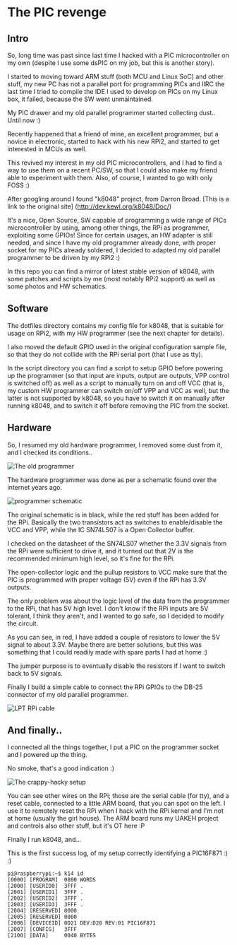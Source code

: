 The PIC revenge
======================

Intro
------
So, long time was past since last time I hacked with a PIC microcontroller on my own
(despite I use some dsPIC on my job, but this is another story).

I started to moving toward ARM stuff (both MCU and Linux SoC) and other stuff, my new
PC has not a parallel port for programming PICs and IIRC the last time I tried to compile
the IDE I used to develop on PICs on my Linux box, it failed, because the SW went
unmaintained.

My PIC drawer and my old parallel programmer started collecting dust.. Until now :)

Recently happened that a friend of mine, an excellent programmer, but a novice in
electronic, started to hack with his new RPi2, and started to get interested in MCUs
as well.

This revived my interest in my old PIC microcontrollers, and I had to find a way to
use them on a recent PC/SW, so that I could also make my friend able to experiment with
them. Also, of course, I wanted to go with only FOSS :)

After googling around I found "k8048" project, from Darron Broad.
[This is a link to the original site] (http://dev.kewl.org/k8048/Doc/)

It's a nice, Open Source, SW capable of programming a wide range of PICs microcontroller by
using, among other things, the RPi as programmer, exploiting some GPIOs!
Since for certain usages, an HW adapter is still needed, and since I have my old
programmer already done, with proper socket for my PICs already soldered, I decided
to adapted my old parallel programmer to be driven by my RPi2 :)

In this repo you can find a mirror of latest stable version of k8048, with some
patches and scripts by me (most notably RPi2 support) as well as some photos and
HW schematics.

Software
--------

The dotfiles directory contains my config file for k8048, that is suitable for
usage on RPi2, with my HW programmer (see the next chapter for details).

I also moved the default GPIO used in the original configuration sample file, so
that they do not collide with the RPi serial port (that I use as tty).

In the script directory you can find a script to setup GPIO before powering up the
programmer (so that input are inputs, output are outputs, VPP control is switched off)
as well as a script to manually turn on and off VCC (that is, my custom HW programmer
can switch on/off VPP and VCC as well, but the latter is not supported by k8048, so
you have to switch it on manually after running k8048, and to switch it off before
removing the PIC from the socket.

Hardware
--------

So, I resumed my old hardware programmer, I removed some dust from it, and I
checked its conditions..

![The old programmer](images/programmer.png)

The hardware programmer was done as per a schematic found over the internet years ago.

![programmer schematic](images/programmer_schem.gif)

The original schematic is in black, while the red stuff has been added for the RPi.
Basically the two transistors act as switches to enable/disable the VCC and VPP,
while the IC SN74LS07 is a Open Collector buffer.

I checked on the datasheet of the SN74LS07 whether the 3.3V signals from the RPi were
sufficient to drive it, and it turned out that 2V is the recommended minimum high
level, so it's fine for the RPi.

The open-collector logic and the pullup resistors to VCC make sure that
the PIC is programmed with proper voltage (5V) even if the RPi has 3.3V outputs.

The only problem was about the logic level of the data from the programmer to the
RPi, that has 5V high level. I don't know if the RPi inputs are 5V tolerant, I
think they aren't, and I wanted to go safe, so I decided to modify the circuit.

As you can see, in red, I have added a couple of resistors to lower the 5V signal
to about 3.3V. Maybe there are better solutions, but this was something that I
could readily made with spare parts I had at home :)

The jumper purpose is to eventually disable the resistors if I want to switch back
to 5V signals.

Finally I build a simple cable to connect the RPi GPIOs to the DB-25 connector of
my old parallel programmer.

![LPT RPi cable](images/cable.jpg)

And finally..
-------------

I connected all the things together, I put a PIC on the programmer socket and
I powered up the thing.

No smoke, that's a good indication :)

![The crappy-hacky setup](images/setup.jpg)

You can see other wires on the RPi; those are the serial cable (for tty), and
a reset cable, connected to a little ARM board, that you can spot on the left. I use it
to remotely reset the RPi when I hack with the RPi kernel and I'm not at home
(usually the girl house). The ARM board runs my UAKEH project and controls also
other stuff, but it's OT here :P

Finally I run k8048, and...

This is the first success log, of my setup correctly identifying a PIC16F871 :) :)

```
pi@raspberrypi:~$ k14 id
[0000] [PROGRAM]  0800 WORDS
[2000] [USERID0]  3FFF .
[2001] [USERID1]  3FFF .
[2002] [USERID2]  3FFF .
[2003] [USERID3]  3FFF .
[2004] [RESERVED] 0000
[2005] [RESERVED] 0000
[2006] [DEVICEID] 0D21 DEV:D20 REV:01 PIC16F871
[2007] [CONFIG]   3FFF
[2100] [DATA]     0040 BYTES
```
